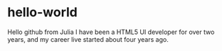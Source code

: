 # hello-world
Hello github from Julia
I have been a HTML5 UI developer for over two years, and my career live started about four years ago.
